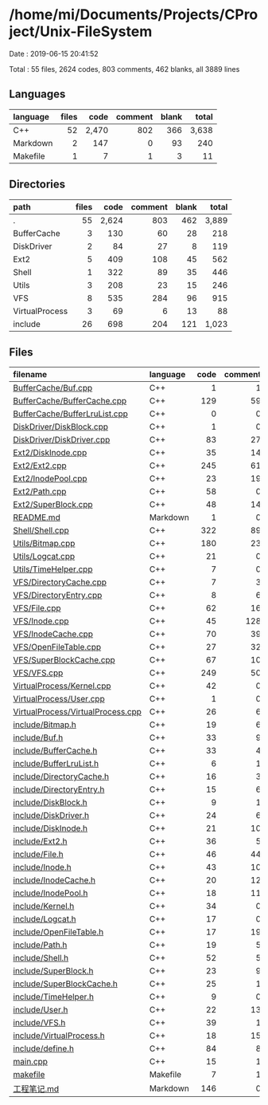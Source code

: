 # /home/mi/Documents/Projects/CProject/Unix-FileSystem

Date : 2019-06-15 20:41:52

Total : 55 files,  2624 codes, 803 comments, 462 blanks, all 3889 lines

## Languages
| language | files | code | comment | blank | total |
| :--- | ---: | ---: | ---: | ---: | ---: |
| C++ | 52 | 2,470 | 802 | 366 | 3,638 |
| Markdown | 2 | 147 | 0 | 93 | 240 |
| Makefile | 1 | 7 | 1 | 3 | 11 |

## Directories
| path | files | code | comment | blank | total |
| :--- | ---: | ---: | ---: | ---: | ---: |
| . | 55 | 2,624 | 803 | 462 | 3,889 |
| BufferCache | 3 | 130 | 60 | 28 | 218 |
| DiskDriver | 2 | 84 | 27 | 8 | 119 |
| Ext2 | 5 | 409 | 108 | 45 | 562 |
| Shell | 1 | 322 | 89 | 35 | 446 |
| Utils | 3 | 208 | 23 | 15 | 246 |
| VFS | 8 | 535 | 284 | 96 | 915 |
| VirtualProcess | 3 | 69 | 6 | 13 | 88 |
| include | 26 | 698 | 204 | 121 | 1,023 |

## Files
| filename | language | code | comment | blank | total |
| :--- | :--- | ---: | ---: | ---: | ---: |
| [BufferCache/Buf.cpp](file:///home/mi/Documents/Projects/CProject/Unix-FileSystem/BufferCache/Buf.cpp) | C++ | 1 | 1 | 0 | 2 |
| [BufferCache/BufferCache.cpp](file:///home/mi/Documents/Projects/CProject/Unix-FileSystem/BufferCache/BufferCache.cpp) | C++ | 129 | 59 | 27 | 215 |
| [BufferCache/BufferLruList.cpp](file:///home/mi/Documents/Projects/CProject/Unix-FileSystem/BufferCache/BufferLruList.cpp) | C++ | 0 | 0 | 1 | 1 |
| [DiskDriver/DiskBlock.cpp](file:///home/mi/Documents/Projects/CProject/Unix-FileSystem/DiskDriver/DiskBlock.cpp) | C++ | 1 | 0 | 0 | 1 |
| [DiskDriver/DiskDriver.cpp](file:///home/mi/Documents/Projects/CProject/Unix-FileSystem/DiskDriver/DiskDriver.cpp) | C++ | 83 | 27 | 8 | 118 |
| [Ext2/DiskInode.cpp](file:///home/mi/Documents/Projects/CProject/Unix-FileSystem/Ext2/DiskInode.cpp) | C++ | 35 | 14 | 3 | 52 |
| [Ext2/Ext2.cpp](file:///home/mi/Documents/Projects/CProject/Unix-FileSystem/Ext2/Ext2.cpp) | C++ | 245 | 61 | 28 | 334 |
| [Ext2/InodePool.cpp](file:///home/mi/Documents/Projects/CProject/Unix-FileSystem/Ext2/InodePool.cpp) | C++ | 23 | 19 | 5 | 47 |
| [Ext2/Path.cpp](file:///home/mi/Documents/Projects/CProject/Unix-FileSystem/Ext2/Path.cpp) | C++ | 58 | 0 | 3 | 61 |
| [Ext2/SuperBlock.cpp](file:///home/mi/Documents/Projects/CProject/Unix-FileSystem/Ext2/SuperBlock.cpp) | C++ | 48 | 14 | 6 | 68 |
| [README.md](file:///home/mi/Documents/Projects/CProject/Unix-FileSystem/README.md) | Markdown | 1 | 0 | 0 | 1 |
| [Shell/Shell.cpp](file:///home/mi/Documents/Projects/CProject/Unix-FileSystem/Shell/Shell.cpp) | C++ | 322 | 89 | 35 | 446 |
| [Utils/Bitmap.cpp](file:///home/mi/Documents/Projects/CProject/Unix-FileSystem/Utils/Bitmap.cpp) | C++ | 180 | 23 | 9 | 212 |
| [Utils/Logcat.cpp](file:///home/mi/Documents/Projects/CProject/Unix-FileSystem/Utils/Logcat.cpp) | C++ | 21 | 0 | 4 | 25 |
| [Utils/TimeHelper.cpp](file:///home/mi/Documents/Projects/CProject/Unix-FileSystem/Utils/TimeHelper.cpp) | C++ | 7 | 0 | 2 | 9 |
| [VFS/DirectoryCache.cpp](file:///home/mi/Documents/Projects/CProject/Unix-FileSystem/VFS/DirectoryCache.cpp) | C++ | 7 | 3 | 1 | 11 |
| [VFS/DirectoryEntry.cpp](file:///home/mi/Documents/Projects/CProject/Unix-FileSystem/VFS/DirectoryEntry.cpp) | C++ | 8 | 6 | 3 | 17 |
| [VFS/File.cpp](file:///home/mi/Documents/Projects/CProject/Unix-FileSystem/VFS/File.cpp) | C++ | 62 | 16 | 16 | 94 |
| [VFS/Inode.cpp](file:///home/mi/Documents/Projects/CProject/Unix-FileSystem/VFS/Inode.cpp) | C++ | 45 | 128 | 16 | 189 |
| [VFS/InodeCache.cpp](file:///home/mi/Documents/Projects/CProject/Unix-FileSystem/VFS/InodeCache.cpp) | C++ | 70 | 39 | 13 | 122 |
| [VFS/OpenFileTable.cpp](file:///home/mi/Documents/Projects/CProject/Unix-FileSystem/VFS/OpenFileTable.cpp) | C++ | 27 | 32 | 9 | 68 |
| [VFS/SuperBlockCache.cpp](file:///home/mi/Documents/Projects/CProject/Unix-FileSystem/VFS/SuperBlockCache.cpp) | C++ | 67 | 10 | 9 | 86 |
| [VFS/VFS.cpp](file:///home/mi/Documents/Projects/CProject/Unix-FileSystem/VFS/VFS.cpp) | C++ | 249 | 50 | 29 | 328 |
| [VirtualProcess/Kernel.cpp](file:///home/mi/Documents/Projects/CProject/Unix-FileSystem/VirtualProcess/Kernel.cpp) | C++ | 42 | 0 | 6 | 48 |
| [VirtualProcess/User.cpp](file:///home/mi/Documents/Projects/CProject/Unix-FileSystem/VirtualProcess/User.cpp) | C++ | 1 | 0 | 1 | 2 |
| [VirtualProcess/VirtualProcess.cpp](file:///home/mi/Documents/Projects/CProject/Unix-FileSystem/VirtualProcess/VirtualProcess.cpp) | C++ | 26 | 6 | 6 | 38 |
| [include/Bitmap.h](file:///home/mi/Documents/Projects/CProject/Unix-FileSystem/include/Bitmap.h) | C++ | 19 | 6 | 1 | 26 |
| [include/Buf.h](file:///home/mi/Documents/Projects/CProject/Unix-FileSystem/include/Buf.h) | C++ | 33 | 9 | 4 | 46 |
| [include/BufferCache.h](file:///home/mi/Documents/Projects/CProject/Unix-FileSystem/include/BufferCache.h) | C++ | 33 | 4 | 3 | 40 |
| [include/BufferLruList.h](file:///home/mi/Documents/Projects/CProject/Unix-FileSystem/include/BufferLruList.h) | C++ | 6 | 1 | 4 | 11 |
| [include/DirectoryCache.h](file:///home/mi/Documents/Projects/CProject/Unix-FileSystem/include/DirectoryCache.h) | C++ | 16 | 3 | 5 | 24 |
| [include/DirectoryEntry.h](file:///home/mi/Documents/Projects/CProject/Unix-FileSystem/include/DirectoryEntry.h) | C++ | 15 | 6 | 3 | 24 |
| [include/DiskBlock.h](file:///home/mi/Documents/Projects/CProject/Unix-FileSystem/include/DiskBlock.h) | C++ | 9 | 1 | 4 | 14 |
| [include/DiskDriver.h](file:///home/mi/Documents/Projects/CProject/Unix-FileSystem/include/DiskDriver.h) | C++ | 24 | 6 | 3 | 33 |
| [include/DiskInode.h](file:///home/mi/Documents/Projects/CProject/Unix-FileSystem/include/DiskInode.h) | C++ | 21 | 10 | 4 | 35 |
| [include/Ext2.h](file:///home/mi/Documents/Projects/CProject/Unix-FileSystem/include/Ext2.h) | C++ | 36 | 5 | 4 | 45 |
| [include/File.h](file:///home/mi/Documents/Projects/CProject/Unix-FileSystem/include/File.h) | C++ | 46 | 44 | 12 | 102 |
| [include/Inode.h](file:///home/mi/Documents/Projects/CProject/Unix-FileSystem/include/Inode.h) | C++ | 43 | 10 | 6 | 59 |
| [include/InodeCache.h](file:///home/mi/Documents/Projects/CProject/Unix-FileSystem/include/InodeCache.h) | C++ | 20 | 12 | 5 | 37 |
| [include/InodePool.h](file:///home/mi/Documents/Projects/CProject/Unix-FileSystem/include/InodePool.h) | C++ | 18 | 11 | 8 | 37 |
| [include/Kernel.h](file:///home/mi/Documents/Projects/CProject/Unix-FileSystem/include/Kernel.h) | C++ | 34 | 0 | 4 | 38 |
| [include/Logcat.h](file:///home/mi/Documents/Projects/CProject/Unix-FileSystem/include/Logcat.h) | C++ | 17 | 0 | 2 | 19 |
| [include/OpenFileTable.h](file:///home/mi/Documents/Projects/CProject/Unix-FileSystem/include/OpenFileTable.h) | C++ | 17 | 19 | 5 | 41 |
| [include/Path.h](file:///home/mi/Documents/Projects/CProject/Unix-FileSystem/include/Path.h) | C++ | 19 | 5 | 2 | 26 |
| [include/Shell.h](file:///home/mi/Documents/Projects/CProject/Unix-FileSystem/include/Shell.h) | C++ | 52 | 5 | 4 | 61 |
| [include/SuperBlock.h](file:///home/mi/Documents/Projects/CProject/Unix-FileSystem/include/SuperBlock.h) | C++ | 23 | 9 | 3 | 35 |
| [include/SuperBlockCache.h](file:///home/mi/Documents/Projects/CProject/Unix-FileSystem/include/SuperBlockCache.h) | C++ | 25 | 1 | 4 | 30 |
| [include/TimeHelper.h](file:///home/mi/Documents/Projects/CProject/Unix-FileSystem/include/TimeHelper.h) | C++ | 9 | 0 | 3 | 12 |
| [include/User.h](file:///home/mi/Documents/Projects/CProject/Unix-FileSystem/include/User.h) | C++ | 22 | 13 | 6 | 41 |
| [include/VFS.h](file:///home/mi/Documents/Projects/CProject/Unix-FileSystem/include/VFS.h) | C++ | 39 | 1 | 3 | 43 |
| [include/VirtualProcess.h](file:///home/mi/Documents/Projects/CProject/Unix-FileSystem/include/VirtualProcess.h) | C++ | 18 | 15 | 11 | 44 |
| [include/define.h](file:///home/mi/Documents/Projects/CProject/Unix-FileSystem/include/define.h) | C++ | 84 | 8 | 8 | 100 |
| [main.cpp](file:///home/mi/Documents/Projects/CProject/Unix-FileSystem/main.cpp) | C++ | 15 | 1 | 5 | 21 |
| [makefile](file:///home/mi/Documents/Projects/CProject/Unix-FileSystem/makefile) | Makefile | 7 | 1 | 3 | 11 |
| [工程笔记.md](file:///home/mi/Documents/Projects/CProject/Unix-FileSystem/%E5%B7%A5%E7%A8%8B%E7%AC%94%E8%AE%B0.md) | Markdown | 146 | 0 | 93 | 239 |
